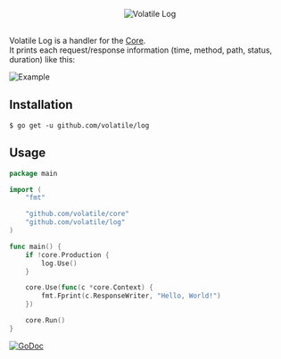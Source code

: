 <p align="center"><img src="http://volatile.whitedevops.com/images/repositories/log/logo.png" alt="Volatile Log" title="Volatile Log"><br><br></p>

Volatile Log is a handler for the [Core](https://github.com/volatile/core).  
It prints each request/response information (time, method, path, status, duration) like this:

![Example](http://volatile.whitedevops.com/images/repositories/log/example.png)

## Installation

```Shell
$ go get -u github.com/volatile/log
```

## Usage

```Go
package main

import (
	"fmt"

	"github.com/volatile/core"
	"github.com/volatile/log"
)

func main() {
	if !core.Production {
		log.Use()
	}

	core.Use(func(c *core.Context) {
		fmt.Fprint(c.ResponseWriter, "Hello, World!")
	})

	core.Run()
}
```

[![GoDoc](https://godoc.org/github.com/volatile/log?status.svg)](https://godoc.org/github.com/volatile/log)
